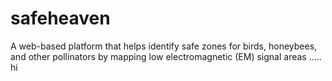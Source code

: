 # safeheaven

A web-based platform that helps identify safe zones for birds, honeybees, and other pollinators by mapping low electromagnetic (EM) signal areas
.....
hi
